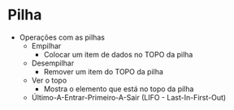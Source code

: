 # Pilha

- Operações com as pilhas
  - Empilhar
    - Colocar um item de dados no TOPO da pilha
  - Desempilhar
    - Remover um item do TOPO da pilha
  - Ver o topo
    - Mostra o elemento que está no topo da pilha
  - Último-A-Entrar-Primeiro-A-Sair (LIFO - Last-In-First-Out)
